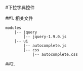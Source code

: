#下拉字典控件

##1. 相关文件

	modules
		|-- jquery
			|-- jquery-1.9.0.js
		|-- ui
			|-- autocomplete.js
			|-- css
				|-- autocomplete.css		
				
##2. 					